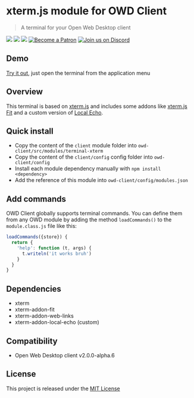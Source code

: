 # xterm.js module for OWD Client
> A terminal for your Open Web Desktop client

<p>
    <a href="LICENSE"><img src="https://img.shields.io/badge/license-MIT-green.svg" /></a>
    <a href="https://github.com/owdproject/owd-client"><img src="https://img.shields.io/badge/owd-client-3A9CB6" /></a>
    <a href="https://github.com/topics/owd-modules"><img src="https://img.shields.io/badge/owd-modules-888" /></a>
    <a href="https://hacklover.net/patreon"><img src="https://img.shields.io/badge/become-a%20patron-orange" alt="Become a Patron" /></a>
    <a href="https://hacklover.net/discord"><img src="https://img.shields.io/badge/chat-on%20discord-7289da.svg" alt="Join us on Discord" /></a>
</p>

## Demo
[Try it out](https://hacklover.net/client), just open the terminal from the application menu

## Overview
This terminal is based on [xterm.js](https://github.com/xtermjs/xterm.js) and includes some addons like [xterm.js Fit](https://github.com/xtermjs/xterm.js/tree/master/addons/xterm-addon-fit) and a custom version of [Local Echo](https://github.com/wavesoft/local-echo).

## Quick install
- Copy the content of the `client` module folder into `owd-client/src/modules/terminal-xterm`
- Copy the content of the `client/config` config folder into `owd-client/config`
- Install each module dependency manually with `npm install <dependency>`
- Add the reference of this module into `owd-client/config/modules.json`

## Add commands
OWD Client globally supports terminal commands. You can define them from any OWD module by adding the method `loadCommands()` to the `module.class.js` file like this:

```js
loadCommands({store}) {
  return {
    'help': function (t, args) {
      t.writeln('it works bruh')
    }
  }
}
```

## Dependencies
- xterm
- xterm-addon-fit
- xterm-addon-web-links
- xterm-addon-local-echo (custom)

## Compatibility
- Open Web Desktop client v2.0.0-alpha.6

## License
This project is released under the [MIT License](LICENSE)